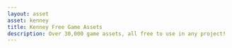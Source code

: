 ```yaml
---
layout: asset
asset: kenney
title: Kenney Free Game Assets
description: Over 30,000 game assets, all free to use in any project!
---
```

